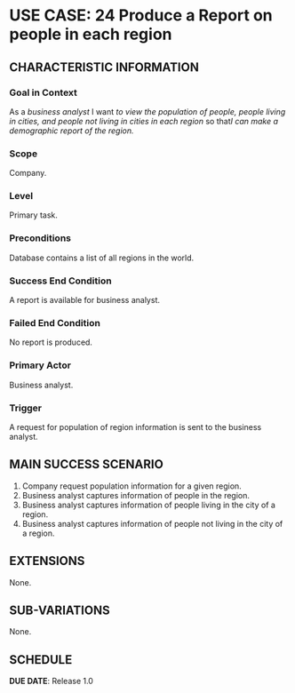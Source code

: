 # USE CASE: 24 Produce a Report on people in each region

## CHARACTERISTIC INFORMATION

### Goal in Context

As a *business analyst* I want *to view the population of people, people living in cities, and people not living in cities in each region* so that*I can make a demographic report of the region.*


### Scope

Company.

### Level

Primary task.

### Preconditions

Database contains a list of all regions in the world.

### Success End Condition

A report is available for business analyst.

### Failed End Condition

No report is produced.

### Primary Actor

Business analyst.

### Trigger

A request for population of region information is sent to the business analyst.

## MAIN SUCCESS SCENARIO

1. Company request population information for a given region.
2. Business analyst captures information of people in the region.
3. Business analyst captures information of people living in the city of a region.
4. Business analyst captures information of people not living in the city of a region.

## EXTENSIONS

None.

## SUB-VARIATIONS

None.

## SCHEDULE

**DUE DATE**: Release 1.0